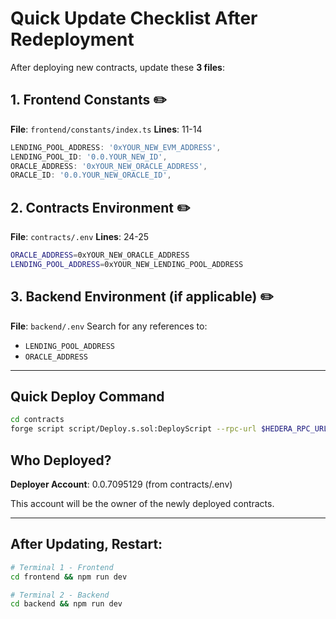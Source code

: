 # Quick Update Checklist After Redeployment

After deploying new contracts, update these **3 files**:

## 1. Frontend Constants ✏️
**File**: `frontend/constants/index.ts`
**Lines**: 11-14

```typescript
LENDING_POOL_ADDRESS: '0xYOUR_NEW_EVM_ADDRESS',
LENDING_POOL_ID: '0.0.YOUR_NEW_ID',
ORACLE_ADDRESS: '0xYOUR_NEW_ORACLE_ADDRESS',
ORACLE_ID: '0.0.YOUR_NEW_ORACLE_ID',
```

## 2. Contracts Environment ✏️
**File**: `contracts/.env`
**Lines**: 24-25

```bash
ORACLE_ADDRESS=0xYOUR_NEW_ORACLE_ADDRESS
LENDING_POOL_ADDRESS=0xYOUR_NEW_LENDING_POOL_ADDRESS
```

## 3. Backend Environment (if applicable) ✏️
**File**: `backend/.env`
Search for any references to:
- `LENDING_POOL_ADDRESS`
- `ORACLE_ADDRESS`

---

## Quick Deploy Command

```bash
cd contracts
forge script script/Deploy.s.sol:DeployScript --rpc-url $HEDERA_RPC_URL --broadcast
```

## Who Deployed?

**Deployer Account**: 0.0.7095129 (from contracts/.env)

This account will be the owner of the newly deployed contracts.

---

## After Updating, Restart:

```bash
# Terminal 1 - Frontend
cd frontend && npm run dev

# Terminal 2 - Backend
cd backend && npm run dev
```
